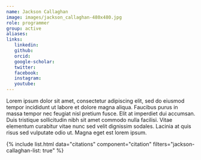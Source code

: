 ```yaml
---
name: Jackson Callaghan
image: images/jackson_callaghan-480x480.jpg
role: programmer
group: active
aliases:
links:
   linkedin: 
   github:
   orcid: 
   google-scholar:
   twitter:
   facebook:
   instagram: 
   youtube:
---
```


Lorem ipsum dolor sit amet, consectetur adipiscing elit, sed do eiusmod tempor incididunt ut labore et dolore magna aliqua.
Faucibus purus in massa tempor nec feugiat nisl pretium fusce.
Elit at imperdiet dui accumsan.
Duis tristique sollicitudin nibh sit amet commodo nulla facilisi.
Vitae elementum curabitur vitae nunc sed velit dignissim sodales.
Lacinia at quis risus sed vulputate odio ut.
Magna eget est lorem ipsum.

{% include list.html data="citations" component="citation" filters="jackson-callaghan-list: true" %}
